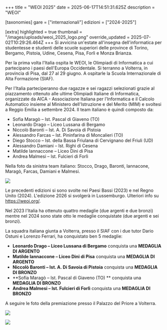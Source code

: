 +++
title = "WEOI 2025"
date = 2025-06-17T14:51:31.625Z
description = "WEOI"

[taxonomies]
gare = ["internazionali"]
edizioni = ["2024-2025"]

[extra]
highlighted = true
thumbnail = "/images/uploads/weoi_2025_logo.png"
override_updated = 2025-07-02T10:29:26.464Z
+++
Si avvicina un'estate all'insegna dell'informatica per studentesse e studenti
delle scuole superiori delle province di Torino, Bergamo, Pistoia, Udine,
Cesena, Pisa, Forlì e Monza Brianza.

Per la prima volta l'Italia ospita le WEOI, le Olimpiadi di Informatica a cui
partecipano i paesi dell'Europa Occidentale. Si terranno a Volterra, in
provincia di Pisa, dal 27 al 29 giugno. A ospitarle la Scuola Internazionale di
Alta Formazione (SIAF).

<!-- more -->

Per l'Italia parteciperanno due ragazze e sei ragazzi selezionati grazie al
piazzamento ottenuto alle ultime Olimpiadi Italiane di Informatica, organizzate
da AICA - Associazione Italiana per l'Informatica e il Calcolo Automatico
insieme al Ministero dell'Istruzione  e del Merito (MIM) e svoltesi a Reggio
Emilia a settembre 2024. Il team italiano è quindi composto da:

* Sofia Maragò – Ist. Pascal di Giaveno (TO)
* Leonardo Drago – Liceo Lussana di Bergamo
* Niccolò Baronti – Ist. A. Di Savoia di Pistoia
* Alessandro Farcas – Ist. Pininfarina di Moncalieri (TO)
* Diego Stocco – Ist. della Bassa Friulana di Cervignano del Friuli (UD)
* Alessandro Damiani – Ist. Righi di Cesena
* Matilde Iannaccone – Liceo Dini di Pisa
* Andrea Malmesi – Ist. Fulcieri di Forlì

Nella foto da sinistra team italiano: Stocco, Drago, Baronti, Iannacone, Maragò, Farcas,
Damiani e Malmesi.

![](/images/uploads/ragazzi1.jpg)

Le precedenti edizioni si sono svolte nei Paesi Bassi (2023) e nel Regno Unito
(2024). L'edizione 2026 si svolgerà in Lussemburgo. Ulteriori info su
<https://weoi.org/>.

Nel 2023 l'Italia ha ottenuto quattro medaglie (due argenti e due bronzi)
mentre nel 2024 sono state otto le medaglie conquistate (due argenti e sei
bronzi).

La squadra italiana giunta a Volterra, presso il SIAF con i due tutor Dario Ostuni e Lorenzo Ferrari, ha conquistato ben 5 medaglie:

* **Leonardo Drago – Liceo Lussana di Bergamo**  conquista una **MEDAGLIA DI ARGENTO**
* **Matilde Iannaccone – Liceo Dini di Pisa** conquista una **MEDAGLIA DI ARGENTO**                                          
* **Niccolò Baronti – Ist. A. Di Savoia di Pistoia** conquista una **MEDAGLIA DI BRONZO**
* **Sofia Maragò – Ist. Pascal di Giaveno (TO) ** conquista una **MEDAGLIA DI BRONZO**
* **Andrea Malmesi – Ist. Fulcieri di Forlì** conquista una **MEDAGLIA DI BRONZO**



A seguire le foto della premiazione presso il Palazzo del Priore a Volterra.

![](/images/uploads/weoi-gruppo-volterra-premiazione.jpg)

![](/images/uploads/weoi-volterra.jpg)
